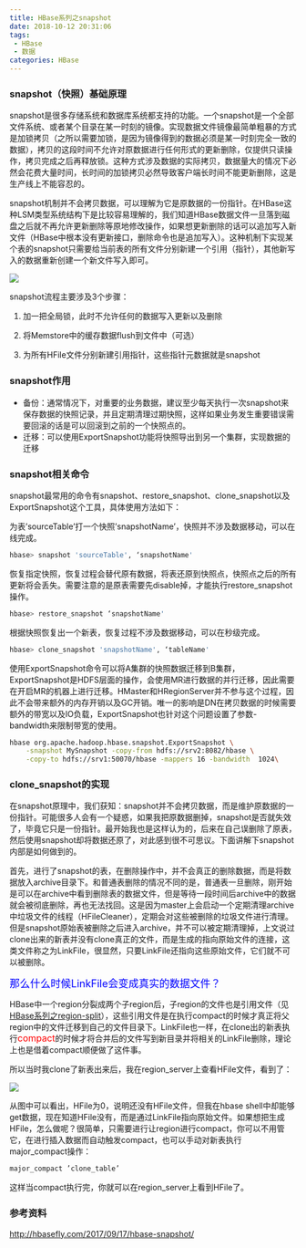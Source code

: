 ```yaml
---
title: HBase系列之snapshot
date: 2018-10-12 20:31:06
tags: 
 - HBase
 - 数据
categories: HBase
---
```


### snapshot（快照）基础原理
snapshot是很多存储系统和数据库系统都支持的功能。一个snapshot是一个全部文件系统、或者某个目录在某一时刻的镜像。实现数据文件镜像最简单粗暴的方式是加锁拷贝（之所以需要加锁，是因为镜像得到的数据必须是某一时刻完全一致的数据），拷贝的这段时间不允许对原数据进行任何形式的更新删除，仅提供只读操作，拷贝完成之后再释放锁。这种方式涉及数据的实际拷贝，数据量大的情况下必然会花费大量时间，长时间的加锁拷贝必然导致客户端长时间不能更新删除，这是生产线上不能容忍的。

snapshot机制并不会拷贝数据，可以理解为它是原数据的一份指针。在HBase这种LSM类型系统结构下是比较容易理解的，我们知道HBase数据文件一旦落到磁盘之后就不再允许更新删除等原地修改操作，如果想更新删除的话可以追加写入新文件（HBase中根本没有更新接口，删除命令也是追加写入）。这种机制下实现某个表的snapshot只需要给当前表的所有文件分别新建一个引用（指针），其他新写入的数据重新创建一个新文件写入即可。

![](https://hexo-1256892004.cos.ap-beijing.myqcloud.com/hbase-snapshot/snapshot.png)

snapshot流程主要涉及3个步骤：

1. 加一把全局锁，此时不允许任何的数据写入更新以及删除

2. 将Memstore中的缓存数据flush到文件中（可选）

3. 为所有HFile文件分别新建引用指针，这些指针元数据就是snapshot

### snapshot作用
* 备份：通常情况下，对重要的业务数据，建议至少每天执行一次snapshot来保存数据的快照记录，并且定期清理过期快照，这样如果业务发生重要错误需要回滚的话是可以回滚到之前的一个快照点的。
* 迁移：可以使用ExportSnapshot功能将快照导出到另一个集群，实现数据的迁移
<!-- more -->

### snapshot相关命令
snapshot最常用的命令有snapshot、restore_snapshot、clone_snapshot以及ExportSnapshot这个工具，具体使用方法如下：

为表’sourceTable’打一个快照’snapshotName’，快照并不涉及数据移动，可以在线完成。
```bash
hbase> snapshot 'sourceTable', ‘snapshotName'
```

恢复指定快照，恢复过程会替代原有数据，将表还原到快照点，快照点之后的所有更新将会丢失。需要注意的是原表需要先disable掉，才能执行restore_snapshot操作。
```bash
hbase> restore_snapshot ‘snapshotName'
```

根据快照恢复出一个新表，恢复过程不涉及数据移动，可以在秒级完成。
```bash
hbase> clone_snapshot 'snapshotName', ‘tableName'
```
使用ExportSnapshot命令可以将A集群的快照数据迁移到B集群，ExportSnapshot是HDFS层面的操作，会使用MR进行数据的并行迁移，因此需要在开启MR的机器上进行迁移。HMaster和HRegionServer并不参与这个过程，因此不会带来额外的内存开销以及GC开销。唯一的影响是DN在拷贝数据的时候需要额外的带宽以及IO负载，ExportSnapshot也针对这个问题设置了参数-bandwidth来限制带宽的使用。
```bash
hbase org.apache.hadoop.hbase.snapshot.ExportSnapshot \
    -snapshot MySnapshot -copy-from hdfs://srv2:8082/hbase \
    -copy-to hdfs://srv1:50070/hbase -mappers 16 -bandwidth  1024\
```

### clone_snapshot的实现
在snapshot原理中，我们获知：snapshot并不会拷贝数据，而是维护原数据的一份指针。可能很多人会有一个疑惑，如果我把原数据删掉，snapshot是否就失效了，毕竟它只是一份指针。最开始我也是这样认为的，后来在自己误删除了原表，然后使用snapshot却将数据还原了，对此感到很不可思议。下面讲解下snapshot内部是如何做到的。

首先，进行了snapshot的表，在删除操作中，并不会真正的删除数据，而是将数据放入archive目录下。和普通表删除的情况不同的是，普通表一旦删除，刚开始是可以在archive中看到删除表的数据文件，但是等待一段时间后archive中的数据就会被彻底删除，再也无法找回。这是因为master上会启动一个定期清理archive中垃圾文件的线程（HFileCleaner），定期会对这些被删除的垃圾文件进行清理。但是snapshot原始表被删除之后进入archive，并不可以被定期清理掉，上文说过clone出来的新表并没有clone真正的文件，而是生成的指向原始文件的连接，这类文件称之为LinkFile，很显然，只要LinkFile还指向这些原始文件，它们就不可以被删除。

<font color=blue size=4>那么什么时候LinkFile会变成真实的数据文件？</font>

HBase中一个region分裂成两个子region后，子region的文件也是引用文件（见[HBase系列之region-split]()），这些引用文件是在执行compact的时候才真正将父region中的文件迁移到自己的文件目录下。LinkFile也一样，在clone出的新表执行<font color=red size=3>compact</font>的时候才将合并后的文件写到新目录并将相关的LinkFile删除，理论上也是借着compact顺便做了这件事。

所以当时我clone了新表出来后，我在region_server上查看HFile文件，看到了：

![](https://hexo-1256892004.cos.ap-beijing.myqcloud.com/hbase-snapshot/snapshot-hfile.png)

从图中可以看出，HFile为0，说明还没有HFile文件，但我在hbase shell中却能够get数据，现在知道HFile没有，而是通过LinkFile指向原始文件。如果想把生成HFile，怎么做呢？很简单，只需要进行让region进行compact，你可以不用管它，在进行插入数据而自动触发compact，也可以手动对新表执行major_compact操作：
```bash
major_compact ’clone_table’
```
这样当compact执行完，你就可以在region_server上看到HFile了。

### 参考资料
http://hbasefly.com/2017/09/17/hbase-snapshot/